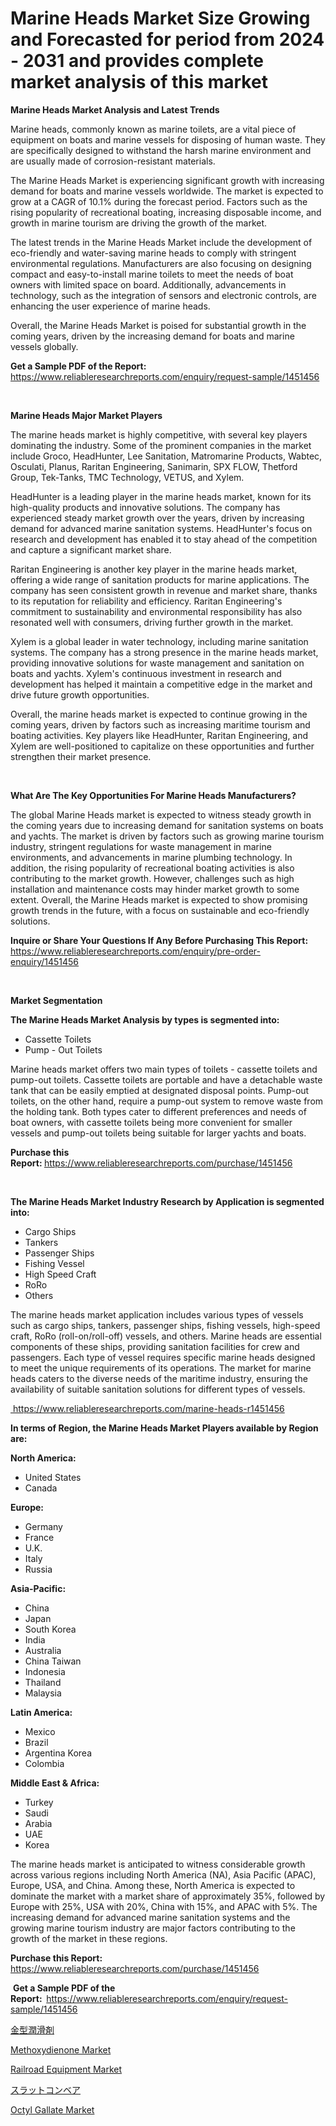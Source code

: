 <p><h1>Marine Heads Market Size Growing and Forecasted for period from 2024 - 2031 and provides complete market analysis of this market</h1></p><p><strong>Marine Heads Market Analysis and Latest Trends</strong></p>
<p><p>Marine heads, commonly known as marine toilets, are a vital piece of equipment on boats and marine vessels for disposing of human waste. They are specifically designed to withstand the harsh marine environment and are usually made of corrosion-resistant materials.</p><p>The Marine Heads Market is experiencing significant growth with increasing demand for boats and marine vessels worldwide. The market is expected to grow at a CAGR of 10.1% during the forecast period. Factors such as the rising popularity of recreational boating, increasing disposable income, and growth in marine tourism are driving the growth of the market.</p><p>The latest trends in the Marine Heads Market include the development of eco-friendly and water-saving marine heads to comply with stringent environmental regulations. Manufacturers are also focusing on designing compact and easy-to-install marine toilets to meet the needs of boat owners with limited space on board. Additionally, advancements in technology, such as the integration of sensors and electronic controls, are enhancing the user experience of marine heads.</p><p>Overall, the Marine Heads Market is poised for substantial growth in the coming years, driven by the increasing demand for boats and marine vessels globally.</p></p>
<p><strong>Get a Sample PDF of the Report:&nbsp;</strong> <a href="https://www.reliableresearchreports.com/enquiry/request-sample/1451456">https://www.reliableresearchreports.com/enquiry/request-sample/1451456</a></p>
<p>&nbsp;</p>
<p><strong>Marine Heads Major Market Players</strong></p>
<p><p>The marine heads market is highly competitive, with several key players dominating the industry. Some of the prominent companies in the market include Groco, HeadHunter, Lee Sanitation, Matromarine Products, Wabtec, Osculati, Planus, Raritan Engineering, Sanimarin, SPX FLOW, Thetford Group, Tek-Tanks, TMC Technology, VETUS, and Xylem.</p><p>HeadHunter is a leading player in the marine heads market, known for its high-quality products and innovative solutions. The company has experienced steady market growth over the years, driven by increasing demand for advanced marine sanitation systems. HeadHunter's focus on research and development has enabled it to stay ahead of the competition and capture a significant market share.</p><p>Raritan Engineering is another key player in the marine heads market, offering a wide range of sanitation products for marine applications. The company has seen consistent growth in revenue and market share, thanks to its reputation for reliability and efficiency. Raritan Engineering's commitment to sustainability and environmental responsibility has also resonated well with consumers, driving further growth in the market.</p><p>Xylem is a global leader in water technology, including marine sanitation systems. The company has a strong presence in the marine heads market, providing innovative solutions for waste management and sanitation on boats and yachts. Xylem's continuous investment in research and development has helped it maintain a competitive edge in the market and drive future growth opportunities.</p><p>Overall, the marine heads market is expected to continue growing in the coming years, driven by factors such as increasing maritime tourism and boating activities. Key players like HeadHunter, Raritan Engineering, and Xylem are well-positioned to capitalize on these opportunities and further strengthen their market presence.</p></p>
<p>&nbsp;</p>
<p><strong>What Are The Key Opportunities For Marine Heads Manufacturers?</strong></p>
<p><p>The global Marine Heads market is expected to witness steady growth in the coming years due to increasing demand for sanitation systems on boats and yachts. The market is driven by factors such as growing marine tourism industry, stringent regulations for waste management in marine environments, and advancements in marine plumbing technology. In addition, the rising popularity of recreational boating activities is also contributing to the market growth. However, challenges such as high installation and maintenance costs may hinder market growth to some extent. Overall, the Marine Heads market is expected to show promising growth trends in the future, with a focus on sustainable and eco-friendly solutions.</p></p>
<p><strong>Inquire or Share Your Questions If Any Before Purchasing This Report:</strong> <a href="https://www.reliableresearchreports.com/enquiry/pre-order-enquiry/1451456">https://www.reliableresearchreports.com/enquiry/pre-order-enquiry/1451456</a></p>
<p>&nbsp;</p>
<p><strong>Market Segmentation</strong></p>
<p><strong>The Marine Heads Market Analysis by types is segmented into:</strong></p>
<p><ul><li>Cassette Toilets</li><li>Pump - Out Toilets</li></ul></p>
<p><p>Marine heads market offers two main types of toilets - cassette toilets and pump-out toilets. Cassette toilets are portable and have a detachable waste tank that can be easily emptied at designated disposal points. Pump-out toilets, on the other hand, require a pump-out system to remove waste from the holding tank. Both types cater to different preferences and needs of boat owners, with cassette toilets being more convenient for smaller vessels and pump-out toilets being suitable for larger yachts and boats.</p></p>
<p><strong>Purchase this Report:&nbsp;</strong><a href="https://www.reliableresearchreports.com/purchase/1451456">https://www.reliableresearchreports.com/purchase/1451456</a></p>
<p>&nbsp;</p>
<p><strong>The Marine Heads Market Industry Research by Application is segmented into:</strong></p>
<p><ul><li>Cargo Ships</li><li>Tankers</li><li>Passenger Ships</li><li>Fishing Vessel</li><li>High Speed Craft</li><li>RoRo</li><li>Others</li></ul></p>
<p><p>The marine heads market application includes various types of vessels such as cargo ships, tankers, passenger ships, fishing vessels, high-speed craft, RoRo (roll-on/roll-off) vessels, and others. Marine heads are essential components of these ships, providing sanitation facilities for crew and passengers. Each type of vessel requires specific marine heads designed to meet the unique requirements of its operations. The market for marine heads caters to the diverse needs of the maritime industry, ensuring the availability of suitable sanitation solutions for different types of vessels.</p></p>
<p><a href="https://www.reliableresearchreports.com/marine-heads-r1451456">&nbsp;https://www.reliableresearchreports.com/marine-heads-r1451456</a></p>
<p><strong>In terms of Region, the Marine Heads Market Players available by Region are:</strong></p>
<p>
    <p> <strong> North America: </strong>
        <ul>
            <li>United States</li>
            <li>Canada</li>
        </ul>
        </p> 
    <p> <strong> Europe: </strong>
        <ul>
            <li>Germany</li>
            <li>France</li>
            <li>U.K.</li>
            <li>Italy</li>
            <li>Russia</li>
        </ul>
        </p> 
    <p> <strong> Asia-Pacific: </strong>
        <ul>
            <li>China</li>
            <li>Japan</li>
            <li>South Korea</li>
            <li>India</li>
            <li>Australia</li>
            <li>China Taiwan</li>
            <li>Indonesia</li>
            <li>Thailand</li>
            <li>Malaysia</li>
        </ul>
        </p> 
    <p> <strong> Latin America: </strong>
        <ul>
            <li>Mexico</li>
            <li>Brazil</li>
            <li>Argentina Korea</li>
            <li>Colombia</li>
        </ul>
        </p> 
    <p> <strong> Middle East & Africa: </strong>
        <ul>
            <li>Turkey</li>
            <li>Saudi</li>
            <li>Arabia</li>
            <li>UAE</li>
            <li>Korea</li>
        </ul>
    </p>
    </p>
<p><p>The marine heads market is anticipated to witness considerable growth across various regions including North America (NA), Asia Pacific (APAC), Europe, USA, and China. Among these, North America is expected to dominate the market with a market share of approximately 35%, followed by Europe with 25%, USA with 20%, China with 15%, and APAC with 5%. The increasing demand for advanced marine sanitation systems and the growing marine tourism industry are major factors contributing to the growth of the market in these regions.</p></p>
<p><strong>Purchase this Report: </strong><a href="https://www.reliableresearchreports.com/purchase/1451456">https://www.reliableresearchreports.com/purchase/1451456</a></p>
<p>&nbsp;<strong>Get a Sample PDF of the Report:&nbsp;&nbsp;</strong><a href="https://www.reliableresearchreports.com/enquiry/request-sample/1451456">https://www.reliableresearchreports.com/enquiry/request-sample/1451456</a></p>
<p><strong></strong></p>
<p><p><a href="https://github.com/bucuel854722/Market-Research-Report-List-1/blob/main/295773529196.md">金型潤滑剤</a></p><p><a href="https://issuu.com/reportprime-2/docs/methoxydienone-market-size-2030.pptx">Methoxydienone Market</a></p><p><a href="https://github.com/fiixsa/Market-Research-Report-List-2/blob/main/railroad-equipment-market.md">Railroad Equipment Market</a></p><p><a href="https://github.com/xemfu2379520/Market-Research-Report-List-1/blob/main/887852429195.md">スラットコンベア</a></p><p><a href="https://issuu.com/reportprime-2/docs/octyl-gallate-market-size-2030.pptx">Octyl Gallate Market</a></p></p>